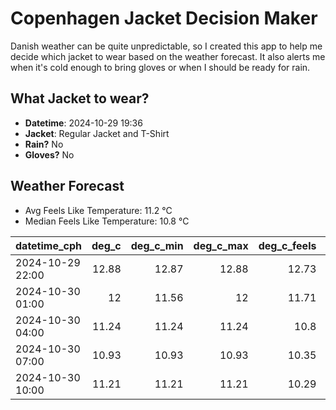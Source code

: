 
# Copenhagen Jacket Decision Maker

Danish weather can be quite unpredictable, so I created this app to help me decide which jacket to wear based on the weather forecast. 
It also alerts me when it's cold enough to bring gloves or when I should be ready for rain.

## What Jacket to wear?

- **Datetime**: 2024-10-29 19:36
- **Jacket**: Regular Jacket and T-Shirt
- **Rain?** No
- **Gloves?** No

## Weather Forecast
- Avg Feels Like Temperature: 11.2 °C
- Median Feels Like Temperature: 10.8 °C

| datetime_cph     |   deg_c |   deg_c_min |   deg_c_max |   deg_c_feels | weather   | wind   | rain   |
|:-----------------|--------:|------------:|------------:|--------------:|:----------|:-------|:-------|
| 2024-10-29 22:00 |   12.88 |       12.87 |       12.88 |         12.73 | Clouds    | Low    | None   |
| 2024-10-30 01:00 |   12    |       11.56 |       12    |         11.71 | Clouds    | Low    | None   |
| 2024-10-30 04:00 |   11.24 |       11.24 |       11.24 |         10.8  | Clouds    | High   | None   |
| 2024-10-30 07:00 |   10.93 |       10.93 |       10.93 |         10.35 | Clouds    | High   | None   |
| 2024-10-30 10:00 |   11.21 |       11.21 |       11.21 |         10.29 | Clouds    | High   | None   |
        